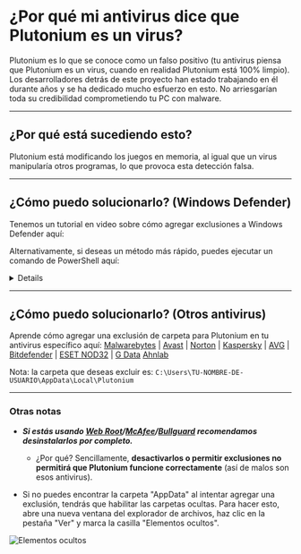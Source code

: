 # ¿Por qué mi antivirus dice que Plutonium es un virus?

Plutonium es lo que se conoce como un falso positivo (tu antivirus piensa que Plutonium es un virus, cuando en realidad Plutonium está 100% limpio). Los desarrolladores detrás de este proyecto han estado trabajando en él durante años y se ha dedicado mucho esfuerzo en esto. No arriesgarían toda su credibilidad comprometiendo tu PC con malware.

---

## **¿Por qué está sucediendo esto?**

Plutonium está modificando los juegos en memoria, al igual que un virus manipularía otros programas, lo que provoca esta detección falsa.

---

## **¿Cómo puedo solucionarlo?** (Windows Defender)

Tenemos un tutorial en video sobre cómo agregar exclusiones a Windows Defender aquí:

<Player url="https://youtu.be/0ijMY8FiLSg" />

Alternativamente, si deseas un método más rápido, puedes ejecutar un comando de PowerShell aquí:
<Details title="Comando de PowerShell para agregar una exclusión en Windows Defender">
La forma más rápida de solucionar esto es hacer clic derecho en el botón de inicio y seleccionar `Windows PowerShell (Administrador)` y luego pegar el siguiente comando:
`powershell -inputformat none -outputformat none -NonInteractive -Command Add-MpPreference -ExclusionPath "%localappdata%\Plutonium"`

Nota: haz clic derecho para pegar.

![GIF que muestra cómo hacerlo](/images/docs/antivirus/Ecyyy6Q.gif)

(Ten en cuenta que esto solo indica a **Windows Defender** que no detecte Plutonium, si tienes otro antivirus, debes consultar su documentación).
</Details>

---

## **¿Cómo puedo solucionarlo?** (Otros antivirus)

Aprende cómo agregar una exclusión de carpeta para Plutonium en tu antivirus específico aquí:
[Malwarebytes](https://support.malwarebytes.com/hc/en-us/articles/360038479234) | [Avast](https://support.avast.com/en-us/article/Antivirus-scan-exclusions/) | [Norton](https://support.norton.com/sp/en/us/home/current/solutions/v3672136) | [Kaspersky](https://support.kaspersky.com/14848#block1)
| [AVG](https://support.avg.com/SupportArticleView?l=en&urlName=AVG-Antivirus-scan-exclusions&supportType=home) | [Bitdefender](https://www.bitdefender.com/consumer/support/answer/13427/) | [ESET NOD32](https://help.eset.com/eav/14/en-US/idh_detection_exclusions.html) | [G Data](https://help.gdatasoftware.com/b2c/GDAV/2014/en/index.html?410057.htm)
[Ahnlab](https://ask.ahnlab.com/hc/en-us/articles/900003233126--V3-ALL-Let-s-learn-about-setting-up-Scan-Exclusions)

Nota: la carpeta que deseas excluir es: `C:\Users\TU-NOMBRE-DE-USUARIO\AppData\Local\Plutonium`

---

### Otras notas

* ***Si estás usando [Web Root](https://community.webroot.com/webroot-secureanywhere-antivirus-12/how-to-uninstall-secureanywhere-317009)/[McAfee](https://service.mcafee.com/webcenter/portal/cp/home/articleview?articleId=TS101331)/[Bullguard](https://www.bullguard.com/support/faq/other/how-do-i-uninstall-bullguard-from-my-computer.aspx)  recomendamos desinstalarlos por completo.***

  * ¿Por qué? Sencillamente, **desactivarlos o permitir exclusiones no permitirá que Plutonium funcione correctamente** (así de malos son esos antivirus).


* Si no puedes encontrar la carpeta "AppData" al intentar agregar una exclusión, tendrás que habilitar las carpetas ocultas. Para hacer esto, abre una nueva ventana del explorador de archivos, haz clic en la pestaña "Ver" y marca la casilla "Elementos ocultos".

![Elementos ocultos](/images/docs/antivirus/EUnBnHg.png)
